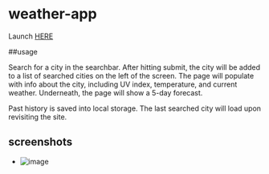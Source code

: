# weather-app

Launch [HERE](https://xxelegyxx.github.io/weather-app/)

##usage

Search for a city in the searchbar. After hitting submit, the city will be added to a list of searched cities on the left of the screen. The page will populate with info about the city, including UV index, temperature, and current weather. Underneath, the page will show a 5-day forecast.

Past history is saved into local storage. The last searched city will load upon revisiting the site. 

## screenshots

 - ![image](https://user-images.githubusercontent.com/24512590/71652236-395ecf80-2ce1-11ea-88d3-6dd85007ba24.png)
